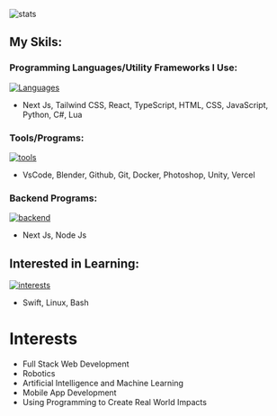 ![stats](https://github-readme-stats.vercel.app/api?username=Imaad08&theme=transparent&show_icons=true)

## My Skils:

### Programming Languages/Utility Frameworks I Use:

[![Languages](https://skillicons.dev/icons?i=next,tailwind,react,ts,html,css,js,py,cs,lua)](https://skillicons.dev)

- Next Js, Tailwind CSS, React, TypeScript, HTML, CSS, JavaScript, Python, C#, Lua

### Tools/Programs:

[![tools](https://skillicons.dev/icons?i=vscode,blender,github,git,docker,ps,unity,vercel)](https://skillicons.dev)

- VsCode, Blender, Github, Git, Docker, Photoshop, Unity, Vercel

### Backend Programs:

[![backend](https://skillicons.dev/icons?i=next,nodejs)](https://skillicons.dev)

- Next Js, Node Js

## Interested in Learning:

[![interests](https://skillicons.dev/icons?i=swift,linux,bash)](https://skillicons.dev)

- Swift, Linux, Bash

# Interests 

- Full Stack Web Development
- Robotics
- Artificial Intelligence and Machine Learning
- Mobile App Development
- Using Programming to Create Real World Impacts
